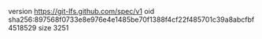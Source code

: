 version https://git-lfs.github.com/spec/v1
oid sha256:897568f0733e8e976e4e1485be70f1388f4cf22f485701c39a8abcfbf4518529
size 3251
